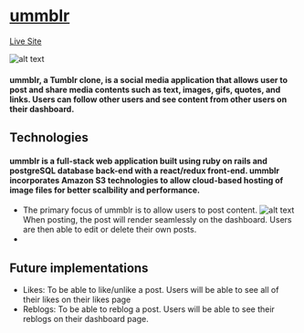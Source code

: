# [ummblr](http://ummblr.herokuapp.com "ummblr")

[Live Site](http://ummblr.herokuapp.com "ummblr")

![alt text](https://ummblr-dev.s3.amazonaws.com/2019-06-07+at+10.13+AM.png "splash page")

#### ummblr, a Tumblr clone, is a social media application that allows user to post and share media contents such as text, images, gifs, quotes, and links. Users can follow other users and see content from other users on their dashboard.


## Technologies

#### ummblr is a full-stack web application built using ruby on rails and postgreSQL database back-end with a react/redux front-end. ummblr incorporates Amazon S3 technologies to allow cloud-based hosting of image files for better scalbility and performance.

- The primary focus of ummblr is to allow users to post content. 
![alt text](https://ummblr-dev.s3.amazonaws.com/2019-06-07+at+10.37+AM.png "text post")
When posting, the post will render seamlessly on the dashboard. Users are then able to edit or delete their own posts.
- 


## Future implementations
- Likes: To be able to like/unlike a post. Users will be able to see all of their likes on their likes page
- Reblogs: To be able to reblog a post. Users will be able to see their reblogs on their dashboard page.
